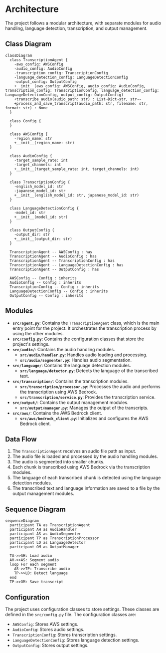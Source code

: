 # Architecture

The project follows a modular architecture, with separate modules for audio handling, language detection, transcription, and output management.

## Class Diagram

```mermaid
classDiagram
  class TranscriptionAgent {
    -aws_config: AWSConfig
    -audio_config: AudioConfig
    -transcription_config: TranscriptionConfig
    -language_detection_config: LanguageDetectionConfig
    -output_config: OutputConfig
    +__init__(aws_config: AWSConfig, audio_config: AudioConfig, transcription_config: TranscriptionConfig, language_detection_config: LanguageDetectionConfig, output_config: OutputConfig)
    +transcribe_audio(audio_path: str) : List~Dict~str, str~~
    +process_and_save_transcript(audio_path: str, filename: str, format: str) : None
  }

  class Config {
  }

  class AWSConfig {
    -region_name: str
    +__init__(region_name: str)
  }

  class AudioConfig {
    -target_sample_rate: int
    -target_channels: int
    +__init__(target_sample_rate: int, target_channels: int)
  }

  class TranscriptionConfig {
    -english_model_id: str
    -japanese_model_id: str
    +__init__(english_model_id: str, japanese_model_id: str)
  }

  class LanguageDetectionConfig {
    -model_id: str
    +__init__(model_id: str)
  }

  class OutputConfig {
    -output_dir: str
    +__init__(output_dir: str)
  }

  TranscriptionAgent -- AWSConfig : has
  TranscriptionAgent -- AudioConfig : has
  TranscriptionAgent -- TranscriptionConfig : has
  TranscriptionAgent -- LanguageDetectionConfig : has
  TranscriptionAgent -- OutputConfig : has

  AWSConfig -- Config : inherits
  AudioConfig -- Config : inherits
  TranscriptionConfig -- Config : inherits
  LanguageDetectionConfig -- Config : inherits
  OutputConfig -- Config : inherits
```

## Modules

- **`src/agent.py`**: Contains the `TranscriptionAgent` class, which is the main entry point for the project. It orchestrates the transcription process by using the other modules.
- **`src/config.py`**: Contains the configuration classes that store the project's settings.
- **`src/audio/`**: Contains the audio handling modules.
    - **`src/audio/handler.py`**: Handles audio loading and processing.
    - **`src/audio/segmenter.py`**: Handles audio segmentation.
- **`src/language/`**: Contains the language detection modules.
    - **`src/language/detector.py`**: Detects the language of the transcribed text.
- **`src/transcription/`**: Contains the transcription modules.
    - **`src/transcription/processor.py`**: Processes the audio and performs the transcription using AWS Bedrock.
    - **`src/transcription/service.py`**: Provides the transcription service.
- **`src/output/`**: Contains the output management modules.
    - **`src/output/manager.py`**: Manages the output of the transcripts.
- **`src/aws/`**: Contains the AWS Bedrock client.
    - **`src/aws/bedrock_client.py`**: Initializes and configures the AWS Bedrock client.

## Data Flow

1. The `TranscriptionAgent` receives an audio file path as input.
2. The audio file is loaded and processed by the audio handling modules.
3. The audio is segmented into smaller chunks.
4. Each chunk is transcribed using AWS Bedrock via the transcription modules.
5. The language of each transcribed chunk is detected using the language detection modules.
6. The transcribed text and language information are saved to a file by the output management modules.

## Sequence Diagram

```mermaid
sequenceDiagram
  participant TA as TranscriptionAgent
  participant AH as AudioHandler
  participant AS as AudioSegmenter
  participant TP as TranscriptionProcessor
  participant LD as LanguageDetector
  participant OM as OutputManager

  TA->>AH: Load audio
  AH->>AS: Segment audio
  loop For each segment
    AS->>TP: Transcribe audio
    TP->>LD: Detect language
  end
  TP->>OM: Save transcript
```

## Configuration

The project uses configuration classes to store settings. These classes are defined in the `src/config.py` file. The configuration classes are:

- `AWSConfig`: Stores AWS settings.
- `AudioConfig`: Stores audio settings.
- `TranscriptionConfig`: Stores transcription settings.
- `LanguageDetectionConfig`: Stores language detection settings.
- `OutputConfig`: Stores output settings.


